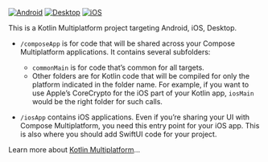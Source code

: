 [![Android](https://github.com/judahben149/Eclair/actions/workflows/build.yml/badge.svg?job=android-build)](https://github.com/judahben149/Eclair/actions/workflows/build.yml)
[![Desktop](https://github.com/judahben149/Eclair/actions/workflows/build.yml/badge.svg?job=desktop-build)](https://github.com/judahben149/Eclair/actions/workflows/build.yml)
[![iOS](https://github.com/judahben149/Eclair/actions/workflows/build.yml/badge.svg?job=ios-build)](https://github.com/judahben149/Eclair/actions/workflows/build.yml)

This is a Kotlin Multiplatform project targeting Android, iOS, Desktop.

* `/composeApp` is for code that will be shared across your Compose Multiplatform applications.
  It contains several subfolders:
  - `commonMain` is for code that’s common for all targets.
  - Other folders are for Kotlin code that will be compiled for only the platform indicated in the folder name.
    For example, if you want to use Apple’s CoreCrypto for the iOS part of your Kotlin app,
    `iosMain` would be the right folder for such calls.

* `/iosApp` contains iOS applications. Even if you’re sharing your UI with Compose Multiplatform, 
  you need this entry point for your iOS app. This is also where you should add SwiftUI code for your project.


Learn more about [Kotlin Multiplatform](https://www.jetbrains.com/help/kotlin-multiplatform-dev/get-started.html)…
